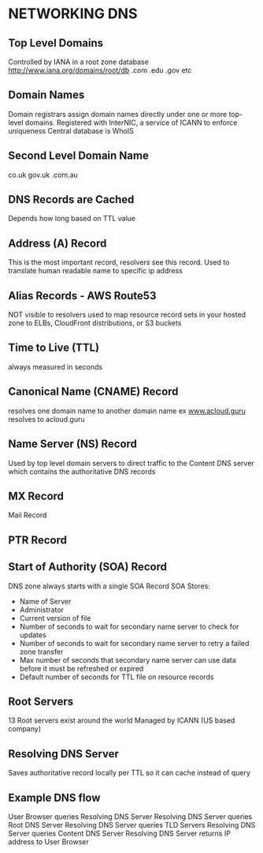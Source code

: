 # NETWORKING DNS

## Top Level Domains
Controlled by IANA in a root zone database http://www.iana.org/domains/root/db
.com
.edu
.gov
etc

## Domain Names
Domain registrars assign domain names directly under one or more top-level
domains. Registered with InterNIC, a service of ICANN to enforce uniqueness
Central database is WhoIS

## Second Level Domain Name
co.uk
gov.uk
.com.au

## DNS Records are Cached
Depends how long based on TTL value

## Address (A) Record
This is the most important record, resolvers see this record. Used to translate
human readable name to specific ip address

## Alias Records - AWS Route53
NOT visible to resolvers
used to map resource record sets in your hosted zone to ELBs, CloudFront
distributions, or S3 buckets

## Time to Live (TTL)
always measured in seconds

## Canonical Name (CNAME) Record
resolves one domain name to another domain name
ex www.acloud.guru resolves to acloud.guru

## Name Server (NS) Record
Used by top level domain servers to direct traffic to the Content DNS server
which contains the authoritative DNS records

## MX Record
Mail Record

## PTR Record

## Start of Authority (SOA) Record
DNS zone always starts with a single SOA Record
SOA Stores:
- Name of Server
- Administrator
- Current version of file
- Number of seconds to wait for secondary name server to check for updates
- Number of seconds to wait for secondary name server to retry a failed zone
  transfer
- Max number of seconds that secondary name server can use data before it must
  be refreshed or expired
- Default number of seconds for TTL file on resource records

## Root Servers
13 Root servers exist around the world
Managed by ICANN (US based company)

## Resolving DNS Server
Saves authoritative record locally per TTL so it can cache instead of query

## Example DNS flow
User Browser queries Resolving DNS Server
Resolving DNS Server queries Root DNS Server
Resolving DNS Server queries TLD Servers
Resolving DNS Server queries Content DNS Server
Resolving DNS Server returns IP address to User Browser
